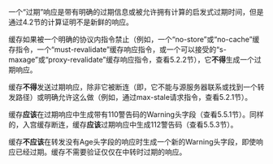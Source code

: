 一个“过期”响应是带有明确的过期信息或被允许拥有计算的启发式过期时间，但是通过4.2节的计算证明不是新鲜的响应。

缓存如果被一个明确的协议内指令禁止（例如，一个“no-store”或“no-cache”缓存指令，一个“must-revalidate”缓存响应指令，或一个可以接受的“s-maxage”或“proxy-revalidate”缓存响应指令，查看5.2.2节），它**不得**生成一个过期响应。

缓存**不得**发送过期响应，除非它被断连（即，它不能与源服务器联系或找到一个转发路径）或明确允许这么做（例如，通过max-stale请求指令，查看5.2.1节）。

缓存**应该**在过期响应中生成带有110警告码的Warning头字段（查看5.5.1节）。同样的，入宫缓存断连，缓存**应该**过期响应中生成112警告码（查看5.5.3节）。

缓存**不应该**在转发没有Age头字段的响应时生成一个新的Warning头字段，即使响应已经过期。缓存不需要验证仅仅在中转时过期的响应。